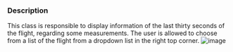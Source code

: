 ### Description

This class is responsible to display information of the last thirty seconds of the flight, regarding some measurements.
The user is allowed to choose from a list of the flight from a dropdown list in the right top corner.
![image](https://user-images.githubusercontent.com/59093573/114751631-11706f80-9d5e-11eb-931c-7fcc9f6ff175.png)

